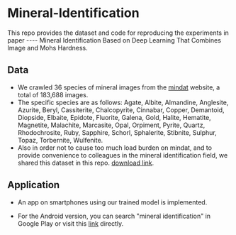 # Mineral-Identification

This repo provides the dataset and code for reproducing the experiments in paper ---- Mineral Identification Based on Deep Learning That Combines Image and Mohs Hardness.

## Data

* We crawled 36 species of mineral images from the [mindat](https://www.mindat.org) website, a total of 183,688 images. 
* The specific species are as follows: Agate, Albite, Almandine, Anglesite, Azurite, Beryl, Cassiterite, Chalcopyrite, Cinnabar, Copper, Demantoid, Diopside, Elbaite, Epidote, Fluorite, Galena, Gold, Halite, Hematite, Magnetite, Malachite, Marcasite, Opal, Orpiment, Pyrite, Quartz, Rhodochrosite, Ruby, Sapphire, Schorl, Sphalerite, Stibnite, Sulphur, Topaz, Torbernite, Wulfenite.
* Also in order not to cause too much load burden on mindat, and to provide convenience to colleagues in the mineral identification field, we shared this dataset in this repo. [download link](https://drive.google.com/file/d/1uzhhvcQ8QKLE3O87udFYGc_ehqRwwppj/view).

## Application

* An app on smartphones using our trained model is implemented.

* For the Android version, you can search "mineral identification" in Google Play or visit this [link](https://play.google.com/store/apps/details?id=com.kate.study3) directly.